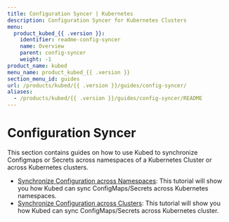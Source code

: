 ```yaml
---
title: Configuration Syncer | Kubernetes
description: Configuration Syncer for Kubernetes Clusters
menu:
  product_kubed_{{ .version }}:
    identifier: readme-config-syncer
    name: Overview
    parent: config-syncer
    weight: -1
product_name: kubed
menu_name: product_kubed_{{ .version }}
section_menu_id: guides
url: /products/kubed/{{ .version }}/guides/config-syncer/
aliases:
  - /products/kubed/{{ .version }}/guides/config-syncer/README
---
```


# Configuration Syncer

This section contains guides on how to use Kubed to synchronize Configmaps or Secrets across namespaces of a Kubernetes Cluster or across Kubernetes clusters.

- [Synchronize Configuration across Namespaces](/docs/guides/config-syncer/intra-cluster.md): This tutorial will show you how Kubed can sync ConfigMaps/Secrets across Kubernetes namespaces.
- [Synchronize Configuration across Clusters](/docs/guides/config-syncer/inter-cluster.md): This tutorial will show you how Kubed can sync ConfigMaps/Secrets across Kubernetes cluster.
